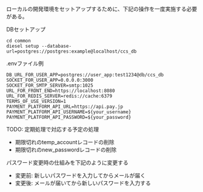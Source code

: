 ローカルの開発環境をセットアップするために、下記の操作を一度実施する必要がある。

DBセットアップ
```
cd common
diesel setup --database-url=postgres://postgres:example@localhost/ccs_db
```

.envファイル例
```
DB_URL_FOR_USER_APP=postgres://user_app:test1234@db/ccs_db
SOCKET_FOR_USER_APP=0.0.0.0:3000
SOCKET_FOR_SMTP_SERVER=smtp:1025
URL_FOR_FRONT_END=https://localhost:8080
URL_FOR_REDIS_SERVER=redis://cache:6379
TERMS_OF_USE_VERSION=1
PAYMENT_PLATFORM_API_URL=https://api.pay.jp
PAYMENT_PLATFORM_API_USERNAME=${your_username}
PAYMENT_PLATFORM_API_PASSWORD=${your_password}
```

TODO:
定期処理で対応する予定の処理
- 期限切れのtemp_accountレコードの削除
- 期限切れのnew_passwordレコードの削除

パスワード変更時の仕組みを下記のように変更する
- 変更前: 新しいパスワードを入力してからメールが届く
- 変更後: メールが届いてから新しいパスワードを入力する
